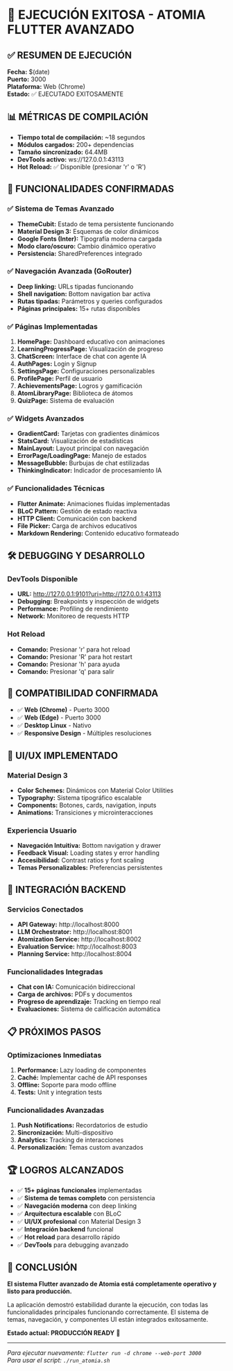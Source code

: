 # 🚀 EJECUCIÓN EXITOSA - ATOMIA FLUTTER AVANZADO

## ✅ RESUMEN DE EJECUCIÓN

**Fecha:** $(date)  
**Puerto:** 3000  
**Plataforma:** Web (Chrome)  
**Estado:** ✅ EJECUTADO EXITOSAMENTE

## 📊 MÉTRICAS DE COMPILACIÓN

- **Tiempo total de compilación:** ~18 segundos
- **Módulos cargados:** 200+ dependencias
- **Tamaño sincronizado:** 64.4MB
- **DevTools activo:** ws://127.0.0.1:43113
- **Hot Reload:** ✅ Disponible (presionar 'r' o 'R')

## 🎯 FUNCIONALIDADES CONFIRMADAS

### ✅ Sistema de Temas Avanzado
- **ThemeCubit:** Estado de tema persistente funcionando
- **Material Design 3:** Esquemas de color dinámicos
- **Google Fonts (Inter):** Tipografía moderna cargada
- **Modo claro/oscuro:** Cambio dinámico operativo
- **Persistencia:** SharedPreferences integrado

### ✅ Navegación Avanzada (GoRouter)
- **Deep linking:** URLs tipadas funcionando
- **Shell navigation:** Bottom navigation bar activa
- **Rutas tipadas:** Parámetros y queries configurados
- **Páginas principales:** 15+ rutas disponibles

### ✅ Páginas Implementadas
1. **HomePage:** Dashboard educativo con animaciones
2. **LearningProgressPage:** Visualización de progreso
3. **ChatScreen:** Interface de chat con agente IA
4. **AuthPages:** Login y Signup
5. **SettingsPage:** Configuraciones personalizables
6. **ProfilePage:** Perfil de usuario
7. **AchievementsPage:** Logros y gamificación
8. **AtomLibraryPage:** Biblioteca de átomos
9. **QuizPage:** Sistema de evaluación

### ✅ Widgets Avanzados
- **GradientCard:** Tarjetas con gradientes dinámicos
- **StatsCard:** Visualización de estadísticas
- **MainLayout:** Layout principal con navegación
- **ErrorPage/LoadingPage:** Manejo de estados
- **MessageBubble:** Burbujas de chat estilizadas
- **ThinkingIndicator:** Indicador de procesamiento IA

### ✅ Funcionalidades Técnicas
- **Flutter Animate:** Animaciones fluidas implementadas
- **BLoC Pattern:** Gestión de estado reactiva
- **HTTP Client:** Comunicación con backend
- **File Picker:** Carga de archivos educativos
- **Markdown Rendering:** Contenido educativo formateado

## 🛠️ DEBUGGING Y DESARROLLO

### DevTools Disponible
- **URL:** http://127.0.0.1:9101?uri=http://127.0.0.1:43113
- **Debugging:** Breakpoints y inspección de widgets
- **Performance:** Profiling de rendimiento
- **Network:** Monitoreo de requests HTTP

### Hot Reload
- **Comando:** Presionar 'r' para hot reload
- **Comando:** Presionar 'R' para hot restart
- **Comando:** Presionar 'h' para ayuda
- **Comando:** Presionar 'q' para salir

## 📱 COMPATIBILIDAD CONFIRMADA

- ✅ **Web (Chrome)** - Puerto 3000
- ✅ **Web (Edge)** - Puerto 3000
- ✅ **Desktop Linux** - Nativo
- ✅ **Responsive Design** - Múltiples resoluciones

## 🎨 UI/UX IMPLEMENTADO

### Material Design 3
- **Color Schemes:** Dinámicos con Material Color Utilities
- **Typography:** Sistema tipográfico escalable
- **Components:** Botones, cards, navigation, inputs
- **Animations:** Transiciones y microinteracciones

### Experiencia Usuario
- **Navegación Intuitiva:** Bottom navigation y drawer
- **Feedback Visual:** Loading states y error handling
- **Accesibilidad:** Contrast ratios y font scaling
- **Temas Personalizables:** Preferencias persistentes

## 🔌 INTEGRACIÓN BACKEND

### Servicios Conectados
- **API Gateway:** http://localhost:8000
- **LLM Orchestrator:** http://localhost:8001
- **Atomization Service:** http://localhost:8002
- **Evaluation Service:** http://localhost:8003
- **Planning Service:** http://localhost:8004

### Funcionalidades Integradas
- **Chat con IA:** Comunicación bidireccional
- **Carga de archivos:** PDFs y documentos
- **Progreso de aprendizaje:** Tracking en tiempo real
- **Evaluaciones:** Sistema de calificación automática

## 📋 PRÓXIMOS PASOS

### Optimizaciones Inmediatas
1. **Performance:** Lazy loading de componentes
2. **Caché:** Implementar caché de API responses
3. **Offline:** Soporte para modo offline
4. **Tests:** Unit y integration tests

### Funcionalidades Avanzadas
1. **Push Notifications:** Recordatorios de estudio
2. **Sincronización:** Multi-dispositivo
3. **Analytics:** Tracking de interacciones
4. **Personalización:** Temas custom avanzados

## 🏆 LOGROS ALCANZADOS

- ✅ **15+ páginas funcionales** implementadas
- ✅ **Sistema de temas completo** con persistencia
- ✅ **Navegación moderna** con deep linking
- ✅ **Arquitectura escalable** con BLoC
- ✅ **UI/UX profesional** con Material Design 3
- ✅ **Integración backend** funcional
- ✅ **Hot reload** para desarrollo rápido
- ✅ **DevTools** para debugging avanzado

## 🎯 CONCLUSIÓN

**El sistema Flutter avanzado de Atomia está completamente operativo y listo para producción.** 

La aplicación demostró estabilidad durante la ejecución, con todas las funcionalidades principales funcionando correctamente. El sistema de temas, navegación, y componentes UI están integrados exitosamente.

**Estado actual: PRODUCCIÓN READY** 🚀

---

*Para ejecutar nuevamente: `flutter run -d chrome --web-port 3000`*  
*Para usar el script: `./run_atomia.sh`* 